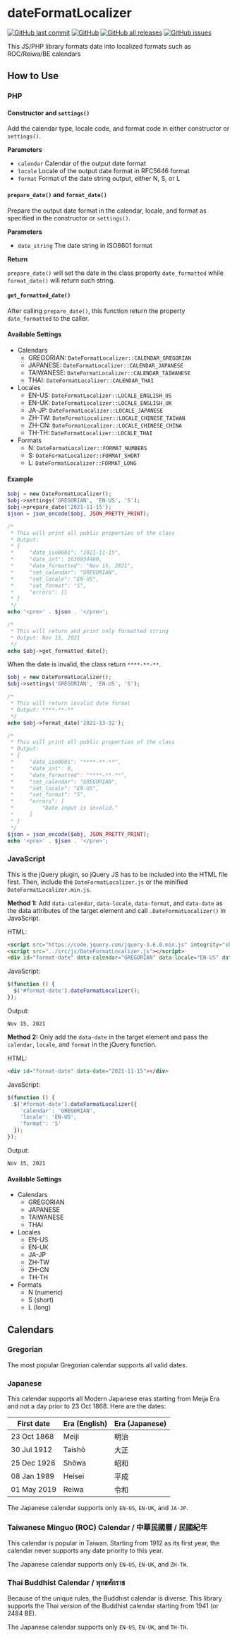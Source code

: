 # dateFormatLocalizer

[![GitHub last commit](https://img.shields.io/github/last-commit/lee-ratinan/dateFormatLocalizer)](https://github.com/lee-ratinan/dateFormatLocalizer/commits/main)
[![GitHub](https://img.shields.io/github/license/lee-ratinan/dateFormatLocalizer)](https://github.com/lee-ratinan/dateFormatLocalizer/blob/main/LICENSE)
[![GitHub all releases](https://img.shields.io/github/downloads/lee-ratinan/dateFormatLocalizer/total)](https://github.com/lee-ratinan/dateFormatLocalizer/releases)
[![GitHub issues](https://img.shields.io/github/issues/lee-ratinan/dateFormatLocalizer)](https://github.com/lee-ratinan/dateFormatLocalizer/issues)

This JS/PHP library formats date into localized formats such as ROC/Reiwa/BE calendars

## How to Use

### PHP

#### Constructor and `settings()`

Add the calendar type, locale code, and format code in either constructor or `settings()`.

**Parameters**

  * `calendar` Calendar of the output date format
  * `locale` Locale of the output date format in RFC5646 format
  * `format` Format of the date string output, either N, S, or L

#### `prepare_date()` and `format_date()`

Prepare the output date format in the calendar, locale, and format as specified in the constructor or `settings()`.

**Parameters**

  * `date_string` The date string in ISO8601 format

**Return**

`prepare_date()` will set the date in the class property `date_formatted` while `format_date()` will return such string.

#### `get_formatted_date()`

After calling `prepare_date()`, this function return the property `date_formatted` to the caller. 

#### Available Settings

  * Calendars
    * GREGORIAN: `DateFormatLocalizer::CALENDAR_GREGORIAN`
    * JAPANESE: `DateFormatLocalizer::CALENDAR_JAPANESE`
    * TAIWANESE: `DateFormatLocalizer::CALENDAR_TAIWANESE`
    * THAI: `DateFormatLocalizer::CALENDAR_THAI`
  * Locales
    * EN-US: `DateFormatLocalizer::LOCALE_ENGLISH_US`
    * EN-UK: `DateFormatLocalizer::LOCALE_ENGLISH_UK`
    * JA-JP: `DateFormatLocalizer::LOCALE_JAPANESE`
    * ZH-TW: `DateFormatLocalizer::LOCALE_CHINESE_TAIWAN`
    * ZH-CN: `DateFormatLocalizer::LOCALE_CHINESE_CHINA`
    * TH-TH: `DateFormatLocalizer::LOCALE_THAI`
  * Formats
    * N: `DateFormatLocalizer::FORMAT_NUMBERS`
    * S: `DateFormatLocalizer::FORMAT_SHORT`
    * L:  `DateFormatLocalizer::FORMAT_LONG`

#### Example

```PHP
$obj = new DateFormatLocalizer();
$obj->settings('GREGORIAN', 'EN-US', 'S');
$obj->prepare_date('2021-11-15');
$json = json_encode($obj, JSON_PRETTY_PRINT);

/*
 * This will print all public properties of the class
 * Output:
 * {
 *     "date_iso8601": "2021-11-15",
 *     "date_int": 1636934400,
 *     "date_formatted": "Nov 15, 2021",
 *     "set_calendar": "GREGORIAN",
 *     "set_locale": "EN-US",
 *     "set_format": "S",
 *     "errors": []
 * }
 */
echo '<pre>' . $json . '</pre>';

/*
 * This will return and print only formatted string
 * Output: Nov 15, 2021
 */
echo $obj->get_formatted_date();
```

When the date is invalid, the class return `****-**-**`.

```PHP
$obj = new DateFormatLocalizer();
$obj->settings('GREGORIAN', 'EN-US', 'S');

/*
 * This will return invalid date format
 * Output: ****-**-**
 */
echo $obj->format_date('2021-13-32');

/*
 * This will print all public properties of the class
 * Output:
 * {
 *     "date_iso8601": "****-**-**",
 *     "date_int": 0,
 *     "date_formatted": "****-**-**",
 *     "set_calendar": "GREGORIAN",
 *     "set_locale": "EN-US",
 *     "set_format": "S",
 *     "errors": [
 *         "Date input is invalid."
 *     ]
 * }
 */
$json = json_encode($obj, JSON_PRETTY_PRINT);
echo '<pre>' . $json . '</pre>';
```

### JavaScript

This is the jQuery plugin, so jQuery JS has to be included into the HTML file first. Then, include the `DateFormatLocalizer.js` or the minified `DateFormatLocalizer.min.js`.

**Method 1:** Add `data-calendar`, `data-locale`, `data-format`, and `data-date` as the data attributes of the target element and call `.DateFormatLocalizer()` in JavaScript.

HTML:

```HTML
<script src="https://code.jquery.com/jquery-3.6.0.min.js" integrity="sha256-/xUj+3OJU5yExlq6GSYGSHk7tPXikynS7ogEvDej/m4=" crossorigin="anonymous"></script>
<script src="../src/js/DateFormatLocalizer.js"></script>
<div id="format-date" data-calendar="GREGORIAN" data-locale="EN-US" data-format="S" data-date="2021-11-15"></div>
```

JavaScript:

```JavaScript
$(function () {
  $('#format-date').dateFormatLocalizer();
});
```

Output:

```
Nov 15, 2021
```

**Method 2:** Only add the `data-date` in the target element and pass the `calendar`, `locale`, and `format` in the jQuery function.

HTML:

```HTML
<div id="format-date" data-date="2021-11-15"></div>
```

JavaScript:

```JavaScript
$(function () {
  $('#format-date').dateFormatLocalizer({
    'calendar': 'GREGORIAN',
    'locale': 'EN-US',
    'format': 'S'
  });
});
```

Output:

```
Nov 15, 2021
```

#### Available Settings

  * Calendars
    * GREGORIAN
    * JAPANESE
    * TAIWANESE
    * THAI
  * Locales
    * EN-US
    * EN-UK
    * JA-JP
    * ZH-TW
    * ZH-CN
    * TH-TH
  * Formats
    * N (numeric)
    * S (short)
    * L (long)

## Calendars

### Gregorian

The most popular Gregorian calendar supports all valid dates. 

### Japanese

This calendar supports all Modern Japanese eras starting from Meija Era and not a day prior to 23 Oct 1868. Here are the dates:

| First date  | Era (English) | Era (Japanese) |
|-------------|---------------|----------------|
| 23 Oct 1868 | Meiji         | 明治            |
| 30 Jul 1912 | Taishō        | 大正            |
| 25 Dec 1926 | Shōwa         | 昭和            |
| 08 Jan 1989 | Heisei        | 平成            |
| 01 May 2019 | Reiwa         | 令和            |

The Japanese calendar supports only `EN-US`, `EN-UK`, and `JA-JP`.

### Taiwanese Minguo (ROC) Calendar / 中華民國曆 / 民國紀年

This calendar is popular in Taiwan. Starting from 1912 as its first year, the calendar never supports any date priority to this year.

The Japanese calendar supports only `EN-US`, `EN-UK`, and `ZH-TW`.

### Thai Buddhist Calendar / พุทธศักราช

Because of the unique rules, the Buddhist calendar is diverse. This library supports the Thai version of the Buddhist calendar starting from 1941 (or 2484 BE).

The Japanese calendar supports only `EN-US`, `EN-UK`, and `TH-TH`.